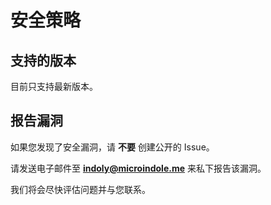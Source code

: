 # 安全策略

## 支持的版本

目前只支持最新版本。

## 报告漏洞

如果您发现了安全漏洞，请 **不要** 创建公开的 Issue。

请发送电子邮件至 **indoly@microindole.me** 来私下报告该漏洞。

我们将会尽快评估问题并与您联系。